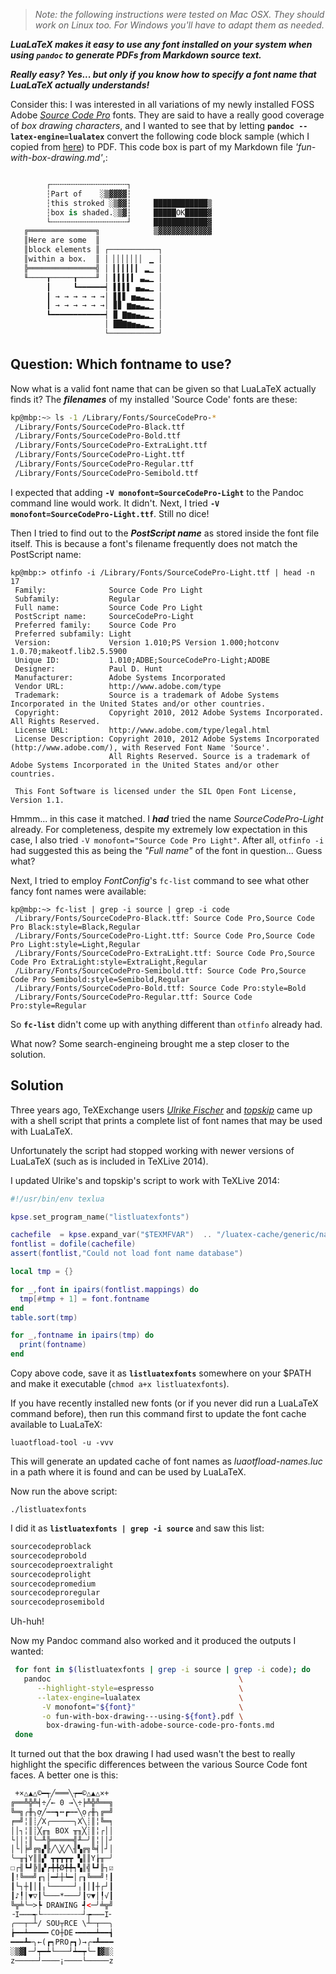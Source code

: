 > *Note: the following instructions were tested on Mac OSX. They should work on Linux too. For Windows you'll have to adapt them as needed.*

***LuaLaTeX makes it easy to use any font installed on your system when using `pandoc` to generate PDFs from Markdown source text.***

***Really easy? Yes... but only if you know how to specify a font name that LuaLaTeX actually understands!***

Consider this: I was interested in all variations of my newly installed FOSS Adobe [*Source Code Pro*](https://github.com/adobe-fonts/source-code-pro) fonts. They are said to have a really good coverage of *box drawing characters*, and I wanted to see that by letting **`pandoc --latex-engine=lualatex`** convert the following code block sample (which I copied from [here](http://adobe-type-tools.github.io/boxDrawing/)) to PDF. This code box is part of my Markdown file *'fun-with-box-drawing.md'*,:

```python

        ┌╌╌╌╌╌╌╌╌╌╌╌╌╌╌╌╌╌┐
        ┆Part of    ░▒▓▓▓▓┆
        ┆this stroked ░▒▓▓┆     ████████████▒
        ┆box is shaded.░▒▓┆     █████OK█████▓
        └╌╌╌╌╌╌╌╌╌╌╌╌╌╌╌╌╌┘     ████████████▓
   ╔═══════════════╗            ▒▓▓▓▓▓▓▓▓▓▓▓▓
   ║Here are some  ║
   ║block elements ║ ┌───────────┐
   ║within a box.  ║ │ ▏▏▏▏▏▏▏ ▁ │
   ╠═══════════════╣ │ ▎▎▎▎▎▎ ▂▁ │
   ╙────┰─────┰────╜ │ ▍▍▍▍▍ ▃▂▁ │
        ┃     ┗━━━━━━┥ ▌▌▌▌ ▄▃▂▁ │
        ┃ → → → → → →│ ▋▋▋ ▅▄▃▂▁ │
        ┃ → → → → → →│ ▊▊ ▆▅▄▃▂▁ │
        ┗━━━━━━━━━━━━┥ ▉ ▇▆▅▄▃▂▁ │
                     │ ██▇▆▅▄▃▂▁ │
                     └───────────┘


```

## Question: Which fontname to use?

Now what is a valid font name that can be given so that LuaLaTeX actually finds it? The ***filenames*** of my installed 'Source Code' fonts are these:

```bash
kp@mbp:~> ls -1 /Library/Fonts/SourceCodePro-*
 /Library/Fonts/SourceCodePro-Black.ttf
 /Library/Fonts/SourceCodePro-Bold.ttf
 /Library/Fonts/SourceCodePro-ExtraLight.ttf
 /Library/Fonts/SourceCodePro-Light.ttf
 /Library/Fonts/SourceCodePro-Regular.ttf
 /Library/Fonts/SourceCodePro-Semibold.ttf
```

I expected that adding **`-V monofont=SourceCodePro-Light`** to the Pandoc command line would work. It didn't. Next, I tried **`-V monofont=SourceCodePro-Light.ttf`**. Still no dice!

Then I tried to find out to the ***PostScript name*** as stored inside the font file itself. This is because a font's filename frequently does not match the PostScript name:

```
kp@mbp:> otfinfo -i /Library/Fonts/SourceCodePro-Light.ttf | head -n 17
 Family:              Source Code Pro Light
 Subfamily:           Regular
 Full name:           Source Code Pro Light
 PostScript name:     SourceCodePro-Light
 Preferred family:    Source Code Pro
 Preferred subfamily: Light
 Version:             Version 1.010;PS Version 1.000;hotconv 1.0.70;makeotf.lib2.5.5900
 Unique ID:           1.010;ADBE;SourceCodePro-Light;ADOBE
 Designer:            Paul D. Hunt
 Manufacturer:        Adobe Systems Incorporated
 Vendor URL:          http://www.adobe.com/type
 Trademark:           Source is a trademark of Adobe Systems Incorporated in the United States and/or other countries.
 Copyright:           Copyright 2010, 2012 Adobe Systems Incorporated. All Rights Reserved.
 License URL:         http://www.adobe.com/type/legal.html
 License Description: Copyright 2010, 2012 Adobe Systems Incorporated (http://www.adobe.com/), with Reserved Font Name 'Source'.
                      All Rights Reserved. Source is a trademark of Adobe Systems Incorporated in the United States and/or other countries.

 This Font Software is licensed under the SIL Open Font License, Version 1.1.

```

Hmmm... in this case it matched. I ***had*** tried the name *SourceCodePro-Light* already. For completeness, despite my extremely low expectation in this case, I also tried `-V monofont="Source Code Pro Light"`. After all, `otfinfo -i` had suggested this as being the *"Full name"* of the font in question... Guess what?

Next, I tried to employ *FontConfig*'s `fc-list` command to see what other fancy font names were available:

```
kp@mbp:~> fc-list | grep -i source | grep -i code
 /Library/Fonts/SourceCodePro-Black.ttf: Source Code Pro,Source Code Pro Black:style=Black,Regular
 /Library/Fonts/SourceCodePro-Light.ttf: Source Code Pro,Source Code Pro Light:style=Light,Regular
 /Library/Fonts/SourceCodePro-ExtraLight.ttf: Source Code Pro,Source Code Pro ExtraLight:style=ExtraLight,Regular
 /Library/Fonts/SourceCodePro-Semibold.ttf: Source Code Pro,Source Code Pro Semibold:style=Semibold,Regular
 /Library/Fonts/SourceCodePro-Bold.ttf: Source Code Pro:style=Bold
 /Library/Fonts/SourceCodePro-Regular.ttf: Source Code Pro:style=Regular
``` 

So **`fc-list`** didn't come up with anything different than `otfinfo` already had.

What now? Some search-engineing brought me a step closer to the solution.


## Solution

Three years ago, TeXExchange users *[Ulrike Fischer](http://tex.stackexchange.com/users/2388/ulrike-fischer)* and *[topskip](http://tex.stackexchange.com/users/243/topskip)* came up with a shell script that prints a complete list of font names that may be used with LuaLaTeX. 

Unfortunately the script had stopped working with newer versions of LuaLaTeX (such as is included in TeXLive 2014). 

I updated Ulrike's and topskip's script to work with TeXLive 2014:

```lua
#!/usr/bin/env texlua

kpse.set_program_name("listluatexfonts")

cachefile  = kpse.expand_var("$TEXMFVAR")  .. "/luatex-cache/generic/names/luaotfload-names.luc"
fontlist = dofile(cachefile)
assert(fontlist,"Could not load font name database")

local tmp = {}

for _,font in ipairs(fontlist.mappings) do
  tmp[#tmp + 1] = font.fontname
end
table.sort(tmp)

for _,fontname in ipairs(tmp) do
  print(fontname)
end
```

Copy above code, save it as **`listluatexfonts`** somewhere on your $PATH and make it executable (`chmod a+x listluatexfonts`).

If you have recently installed new fonts (or if you never did run a LuaLaTeX command before), then run this command first to update the font cache available to LuaLaTeX:

    luaotfload-tool -u -vvv

This will generate an updated cache of font names as *luaotfload-names.luc* in a path where it is found and can be used by LuaLaTeX.

Now run the above script:

    ./listluatexfonts


I did it as **`listluatexfonts | grep -i source`** and saw this list:

```python
sourcecodeproblack
sourcecodeprobold
sourcecodeproextralight
sourcecodeprolight
sourcecodepromedium
sourcecodeproregular
sourcecodeprosemibold
```

Uh-huh!

Now my Pandoc command also worked and it produced the outputs I wanted:

```bash
 for font in $(listluatexfonts | grep -i source | grep -i code); do
   pandoc                                          \
      --highlight-style=espresso                   \
      --latex-engine=lualatex                      \
       -V monofont="${font}"                       \
       -o fun-with-box-drawing---using-${font}.pdf \
        box-drawing-fun-with-adobe-source-code-pro-fonts.md
 done
``` 

It turned out that the box drawing I had used wasn't the best to really highlight the specific differences between the various Source Code font faces. A better one is this:

```noweb
 +×△▲△©━┭╱═══╲┮━©△▲△×+
╔══╩╬╩╡÷╱← 0 →╲÷╞╩╬╩══╗
╚═╗╭╫╮ợ╱┅┅┓┅┏┅┅╲ọ╭╫╮╔═╝
╒═╝╎║┊╱X╭─────╮X╲┊║╎╚═╕
││┐╎║┊╳╓╖ BOX ╥╖╳┊║╎┌││
└││╎║╰─╨╠═════╣╨─╯║╎││┘
│└│╞╝╔╗▞╟╱╲╳╱╲╢▚╔╗╚╡│┘│
╰─╥┧Y║║▞ ┳┳┳┳┳ ▚║║Y┟╥─╯
☐┌╢┗┛╠║▞┍╇╇Ø╇╇┑▚║╣┗┛╟┐☑
┃!╚══╝┎┐│━┵┼┶━│┌┒╚══╝!┃
┃└┐┼┃│┃╷└─────┘╷┃│┃┼┌┘┃
┃♪╿│▼▽┃╰───*───╯┃▽▼│╿√┃
╚╦╧╰─>┡ DRAWING ┩<─╯╧╦╝
╶I┉┉┉┭└┄┄┄┄┄┄┄┄┄┘┮┉┉┉I╴
╭──┬─┴/ SOU┬RCE \┴─┬──╮
┢━━┷━━━━╸CO┼DE╺━━━━┷━━┪
━━━┻╾╮←(┏┑PRO┍┓)→╭╼┻━━━
░▒▓▌─╯┯━┷└───┘┷━┯╰─▐▓▒░
z─────┘────¡────└─────z
```

